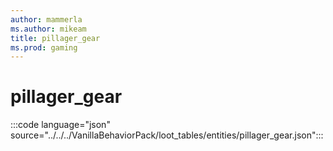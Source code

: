 ```yaml
---
author: mammerla
ms.author: mikeam
title: pillager_gear
ms.prod: gaming
---
```


# pillager_gear

:::code language="json" source="../../../VanillaBehaviorPack/loot_tables/entities/pillager_gear.json":::
